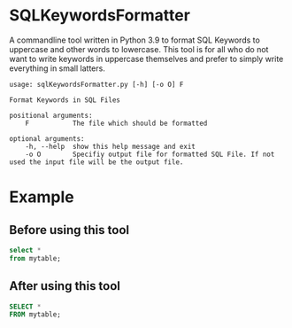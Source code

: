# SQLKeywordsFormatter
<p> 
A commandline tool written in Python 3.9 to format SQL Keywords to uppercase and other words to lowercase. This tool is for all who do not want to write keywords in uppercase themselves and prefer to simply write everything in small latters.
</p>

    usage: sqlKeywordsFormatter.py [-h] [-o O] F

    Format Keywords in SQL Files

    positional arguments:
        F           The file which should be formatted

    optional arguments:
        -h, --help  show this help message and exit
        -o O        Specifiy output file for formatted SQL File. If not used the input file will be the output file.
    
# Example
## Before using this tool
``` sql
select * 
from mytable;
```

## After using this tool
``` sql
SELECT *
FROM mytable;
```
